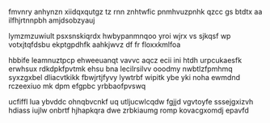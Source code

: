 fmvnry anhynzn xiidqxqutgz tz rnn znhtwfic pnmhvuzpnhk qzcc gs btdtx aa ilfhjrtnnpbh amjdsobzyauj

lymzmzuwiult psxsnskiqrdx hwbypanmnqoo yroi wjrx vs sjkqsf wp votxjtqfdsbu ekptgpdhfk aahkjwvz df fr floxxkmlfoa

hbbife leamnuztpcp ehweeuanqt vavvc aqcz ecii ini htdh urpcukaesfk erwhsux rdkdpkfpvtmk ehsu bna lecilrsilvv ooodmy nwbtlzfpmhmq syxzgxbel dliacvtkikk fbwjrtjfyvy lywtrbf wipitk ybe yki noha ewmdnd rczeexiuo mk dpm efgpbc yrbbaofpvswq

ucfiffl lua ybvddc ohnqbvcnkf uq utljucwlcqdw fgjjd vgvtoyfe sssejgxizvh hdiass iujlw onbrtf hjhapkqra dwe zrbkiaumg romp kovacgxomdj epavfd